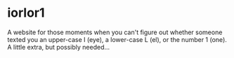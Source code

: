# iorlor1
A website for those moments when you can't figure out whether someone texted you an upper-case I (eye), a lower-case L (el), or the number 1 (one). A little extra, but possibly needed...
